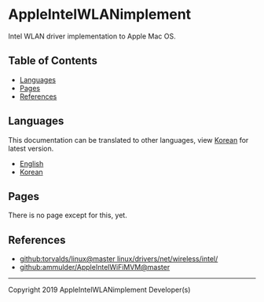 # AppleIntelWLANimplement

Intel WLAN driver implementation to Apple Mac OS.

## Table of Contents

- [Languages](#languages)
- [Pages](#pages)
- [References](#references)

## Languages

This documentation can be translated to other languages, view [Korean][languages-korean] for latest version.

- [English][languages-english]
- [Korean][languages-korean]

## Pages

There is no page except for this, yet.

## References

- [github:torvalds/linux@master linux/drivers/net/wireless/intel/](https://github.com/torvalds/linux/tree/master/drivers/net/wireless/intel)
- [github:ammulder/AppleIntelWiFiMVM@master](https://github.com/ammulder/AppleIntelWiFiMVM)

----

Copyright 2019 AppleIntelWLANimplement Developer(s)

<!-- Write links below -->

<!--
Languages
-->

[languages-english]: /docs/en
[languages-korean]: /docs/ko

<!--
Pages
-->

[pages-scratches]: [/docs/ko/Scratches.md]

<!--
Others
-->
